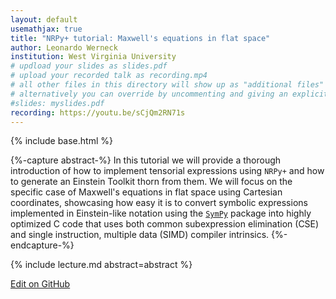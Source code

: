 ```yaml
---
layout: default
usemathjax: true
title: "NRPy+ tutorial: Maxwell's equations in flat space"
author: Leonardo Werneck
institution: West Virginia University
# updload your slides as slides.pdf
# upload your recorded talk as recording.mp4
# all other files in this directory will show up as "additional files"
# alternatively you can override by uncommenting and giving an explicit URL:
#slides: myslides.pdf
recording: https://youtu.be/sCjQm2RN71s
---
```

{% include base.html %}

{%-capture abstract-%}
In this tutorial we will provide a thorough introduction of how to
implement tensorial expressions using `NRPy+` and how to generate an
Einstein Toolkit thorn from them. We will focus on the specific case of
Maxwell's equations in flat space using Cartesian coordinates,
showcasing how easy it is to convert symbolic expressions implemented in
Einstein-like notation using the [`SymPy`](https://www.sympy.org/)
package into highly optimized C code that uses both common subexpression
elimination (CSE)  and single instruction, multiple data (SIMD) compiler
intrinsics.
{%-endcapture-%}

<div class="col-xs-12" markdown="1">
{% include lecture.md abstract=abstract %}

[Edit on GitHub](https://github.com/EinsteinToolkit/et2021uiuc/edit/master/{{page.path}})
</div>
